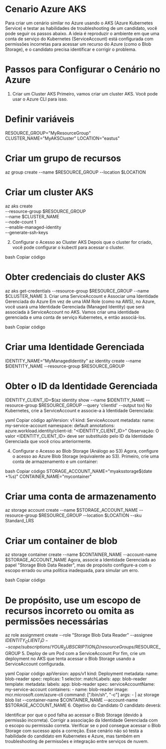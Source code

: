 # Cenario Azure AKS

Para criar um cenário similar no Azure usando o AKS (Azure Kubernetes Service) e testar as habilidades de troubleshooting de um candidato, você pode seguir os passos abaixo. A ideia é reproduzir o ambiente em que uma conta de serviço do Kubernetes (ServiceAccount) está configurada com permissões incorretas para acessar um recurso do Azure (como o Blob Storage), e o candidato precisa identificar e corrigir o problema.

# Passos para Configurar o Cenário no Azure
1. Criar um Cluster AKS
Primeiro, vamos criar um cluster AKS. Você pode usar o Azure CLI para isso.

# Definir variáveis
RESOURCE_GROUP="MyResourceGroup"
CLUSTER_NAME="MyAKSCluster"
LOCATION="eastus"

# Criar um grupo de recursos
az group create --name $RESOURCE_GROUP --location $LOCATION

# Criar um cluster AKS
az aks create \
    --resource-group $RESOURCE_GROUP \
    --name $CLUSTER_NAME \
    --node-count 1 \
    --enable-managed-identity \
    --generate-ssh-keys

2. Configurar o Acesso ao Cluster AKS
Depois que o cluster for criado, você pode configurar o kubectl para acessar o cluster.

bash
Copiar código
# Obter credenciais do cluster AKS
az aks get-credentials --resource-group $RESOURCE_GROUP --name $CLUSTER_NAME
3. Criar uma ServiceAccount e Associar uma Identidade Gerenciada do Azure
Em vez de uma IAM Role (como na AWS), no Azure, você usará uma Identidade Gerenciada (Managed Identity) que será associada à ServiceAccount no AKS. Vamos criar uma identidade gerenciada e uma conta de serviço Kubernetes, e então associá-los.

bash
Copiar código
# Criar uma Identidade Gerenciada
IDENTITY_NAME="MyManagedIdentity"
az identity create --name $IDENTITY_NAME --resource-group $RESOURCE_GROUP

# Obter o ID da Identidade Gerenciada
IDENTITY_CLIENT_ID=$(az identity show --name $IDENTITY_NAME --resource-group $RESOURCE_GROUP --query 'clientId' --output tsv)
No Kubernetes, crie a ServiceAccount e associe-a à Identidade Gerenciada:

yaml
Copiar código
apiVersion: v1
kind: ServiceAccount
metadata:
  name: my-service-account
  namespace: default
  annotations:
    azure.workload.identity/client-id: "<IDENTITY_CLIENT_ID>"
Observação: O valor <IDENTITY_CLIENT_ID> deve ser substituído pelo ID da Identidade Gerenciada que você criou anteriormente.

4. Configurar o Acesso ao Blob Storage (Análogo ao S3)
Agora, configure o acesso ao Azure Blob Storage (equivalente ao S3). Primeiro, crie uma conta de armazenamento e um container:

bash
Copiar código
STORAGE_ACCOUNT_NAME="myaksstorage$(date +%s)"
CONTAINER_NAME="mycontainer"

# Criar uma conta de armazenamento
az storage account create --name $STORAGE_ACCOUNT_NAME --resource-group $RESOURCE_GROUP --location $LOCATION --sku Standard_LRS

# Criar um container de blob
az storage container create --name $CONTAINER_NAME --account-name $STORAGE_ACCOUNT_NAME
Agora, associe a Identidade Gerenciada ao papel "Storage Blob Data Reader", mas de propósito configure-a com o escopo errado ou uma política inadequada, para simular um erro.

bash
Copiar código
# De propósito, use um escopo de recursos incorreto ou omita as permissões necessárias
az role assignment create --role "Storage Blob Data Reader" --assignee $IDENTITY_CLIENT_ID --scope /subscriptions/YOUR_SUBSCRIPTION_ID/resourceGroups/$RESOURCE_GROUP
5. Deploy de um Pod com a ServiceAccount
Por fim, crie um deployment no AKS que tenta acessar o Blob Storage usando a ServiceAccount configurada.

yaml
Copiar código
apiVersion: apps/v1
kind: Deployment
metadata:
  name: blob-reader
spec:
  replicas: 1
  selector:
    matchLabels:
      app: blob-reader
  template:
    metadata:
      labels:
        app: blob-reader
    spec:
      serviceAccountName: my-service-account
      containers:
      - name: blob-reader
        image: mcr.microsoft.com/azure-cli
        command: ["/bin/sh", "-c"]
        args:
        - |
          az storage blob list --container-name $CONTAINER_NAME --account-name $STORAGE_ACCOUNT_NAME
6. Objetivo do Candidato
O candidato deverá:

Identificar por que o pod falha ao acessar o Blob Storage (devido à permissão incorreta).
Corrigir a associação da Identidade Gerenciada com o escopo ou permissão correta.
Verificar se o pod consegue acessar o Blob Storage com sucesso após a correção.
Esse cenário não só testa a habilidade do candidato em Kubernetes e Azure, mas também em troubleshooting de permissões e integração entre serviços de nuvem.






